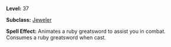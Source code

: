<!-- TITLE: Spell: Animate Ruby Greatsword -->

**Level:** 37

**Subclass:** [Jeweler](jeweler)

**Spell Effect:** Animates a ruby greatsword to assist you in combat.  Consumes a ruby greatsword when cast.